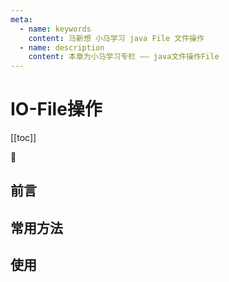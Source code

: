 ```yaml
---
meta:
  - name: keywords
    content: 马新想 小马学习 java File 文件操作
  - name: description
    content: 本章为小马学习专栏 —— java文件操作File
---
```


# IO-File操作

[[toc]]

:horse: 


## 前言



## 常用方法



## 使用
